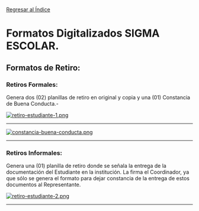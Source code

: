 <br> 

[Regresar al Índice](README.md)



# Formatos Digitalizados SIGMA ESCOLAR.

## Formatos de Retiro:

### Retiros Formales:
Genera dos (02) planillas de retiro en original y copia y una (01) Constancia de Buena Conducta.-

[![retiro-estudiante-1.png](https://i.postimg.cc/GtL31K9h/retiro-estudiante-1.png)](https://postimg.cc/jw1YHzzG)

<hr>

[![constancia-buena-conducta.png](https://i.postimg.cc/mkmLZ9F3/constancia-buena-conducta.png)](https://postimg.cc/64GJYycT)

<hr>

### Retiros Informales:
Genera una (01) planilla de retiro donde se señala la entrega de la documentación del Estudiante en la institución. La firma el Coordinador, ya que sólo se genera el formato para dejar constancia de la entrega de estos documentos al Representante.

[![retiro-estudiante-2.png](https://i.postimg.cc/xdL9Jhz1/retiro-estudiante-2.png)](https://postimg.cc/Z9YGXfHG)

<hr>
